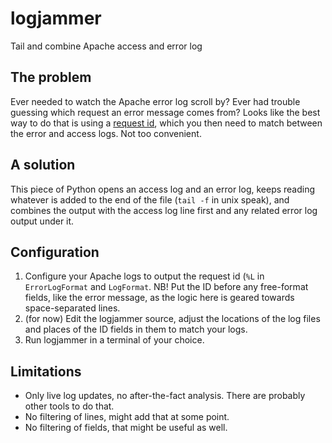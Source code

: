 # logjammer
Tail and combine Apache access and error log

## The problem
Ever needed to watch the Apache error log scroll by? Ever had trouble guessing which request an error message comes from? Looks like the best way to do that is using a [request id](https://serverfault.com/questions/598525/adding-url-accessed-to-apache-error-log), which you then need to match between the error and access logs. Not too convenient.

## A solution
This piece of Python opens an access log and an error log, keeps reading whatever is added to the end of the file (```tail -f``` in unix speak), and combines the output with the access log line first and any related error log output under it.

## Configuration
1. Configure your Apache logs to output the request id (```%L``` in ```ErrorLogFormat``` and ```LogFormat```. NB! Put the ID before any free-format fields, like the error message, as the logic here is geared towards space-separated lines.
2. (for now) Edit the logjammer source, adjust the locations of the log files and places of the ID fields in them to match your logs.
3. Run logjammer in a terminal of your choice.

## Limitations
* Only live log updates, no after-the-fact analysis. There are probably other tools to do that.
* No filtering of lines, might add that at some point.
* No filtering of fields, that might be useful as well.

